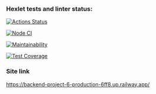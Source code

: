 ### Hexlet tests and linter status:
[![Actions Status](https://github.com/ArsenyKonkolovich/backend-project-6/workflows/hexlet-check/badge.svg)](https://github.com/ArsenyKonkolovich/backend-project-6/actions)

[![Node CI](https://github.com/ArsenyKonkolovich/backend-project-6/actions/workflows/nodejs.yml/badge.svg)](https://github.com/ArsenyKonkolovich/backend-project-6/actions/workflows/nodejs.yml)

[![Maintainability](https://api.codeclimate.com/v1/badges/32bbd48c65fdd6d7ce34/maintainability)](https://codeclimate.com/github/ArsenyKonkolovich/backend-project-6/maintainability)

[![Test Coverage](https://api.codeclimate.com/v1/badges/32bbd48c65fdd6d7ce34/test_coverage)](https://codeclimate.com/github/ArsenyKonkolovich/backend-project-6/test_coverage)

### Site link
https://backend-project-6-production-6ff8.up.railway.app/
